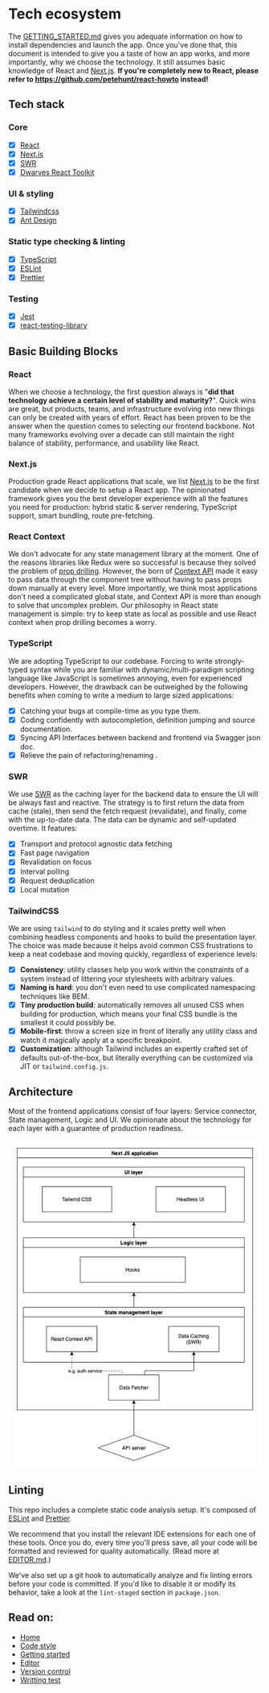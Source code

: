 # Tech ecosystem

The [GETTING_STARTED.md](./GETTING_STARTED.md) gives you adequate information on
how to install dependencies and launch the app. Once you've done that, this
document is intended to give you a taste of how an app works, and more
importantly, why we choose the technology. It still assumes basic knowledge of
React and [Next.js](https://nextjs.org/docs/getting-started). **If you're
completely new to React, please refer to https://github.com/petehunt/react-howto
instead!**

## Tech stack

### Core

- [x] [React](https://reactjs.org/)
- [x] [Next.js](https://nextjs.org/)
- [x] [SWR](https://swr.vercel.app/)
- [x] [Dwarves React Toolkit](https://github.com/dwarvesf/react-toolkit)

### UI & styling

- [x] [Tailwindcss](https://github.com/tailwindcss/tailwindcss)
- [x] [Ant Design](https://ant.design/)

### Static type checking & linting

- [x] [TypeScript](https://www.typescriptlang.org)
- [x] [ESLint](http://eslint.org/)
- [x] [Prettier](https://prettier.io/)

### Testing

- [x] [Jest](http://facebook.github.io/jest/)
- [x] [react-testing-library](https://github.com/kentcdodds/react-testing-library)

## Basic Building Blocks

### React

When we choose a technology, the first question always is "**did that technology
achieve a certain level of stability and maturity?**". Quick wins are great, but
products, teams, and infrastructure evolving into new things can only be created
with years of effort. React has been proven to be the answer when the question
comes to selecting our frontend backbone. Not many frameworks evolving over a
decade can still maintain the right balance of stability, performance, and
usability like React.

### Next.js

Production grade React applications that scale, we list
[Next.js](https://nextjs.org/) to be the first candidate when we decide to setup
a React app. The opinionated framework gives you the best developer experience
with all the features you need for production: hybrid static & server rendering,
TypeScript support, smart bundling, route pre-fetching.

### React Context

We don't advocate for any state management library at the moment. One of the
reasons libraries like Redux were so successful is because they solved the
problem of [prop drilling](https://kentcdodds.com/blog/prop-drilling). However,
the born of [Context API](https://reactjs.org/docs/context.html) made it easy to
pass data through the component tree without having to pass props down manually
at every level. More importantly, we think most applications don't need a
complicated global state, and Context API is more than enough to solve that
uncomplex problem. Our philosophy in React state management is simple: try to
keep state as local as possible and use React context when prop drilling becomes
a worry.

### TypeScript

We are adopting TypeScript to our codebase. Forcing to write strongly-typed
syntax while you are familiar with dynamic/multi-paradigm scripting language
like JavaScript is sometimes annoying, even for experienced developers. However,
the drawback can be outweighed by the following benefits when coming to write a
medium to large sized applications:

- [x] Catching your bugs at compile-time as you type them.
- [x] Coding confidently with autocompletion, definition jumping and source
      documentation.
- [x] Syncing API Interfaces between backend and frontend via Swagger json doc.
- [x] Relieve the pain of refactoring/renaming .

### SWR

We use [SWR](https://swr.vercel.app/) as the caching layer for the backend data
to ensure the UI will be always fast and reactive. The strategy is to first
return the data from cache (stale), then send the fetch request (revalidate),
and finally, come with the up-to-date data. The data can be dynamic and
self-updated overtime. It features:

- [x] Transport and protocol agnostic data fetching
- [x] Fast page navigation
- [x] Revalidation on focus
- [x] Interval polling
- [x] Request deduplication
- [x] Local mutation

### TailwindCSS

We are using `tailwind` to do styling and it scales pretty well when combining
headless components and hooks to build the presentation layer. The choice was
made because it helps avoid common CSS frustrations to keep a neat codebase and
moving quickly, regardless of experience levels:

- [x] **Consistency**: utility classes help you work within the constraints of a
      system instead of littering your stylesheets with arbitrary values.
- [x] **Naming is hard**: you don't even need to use complicated namespacing
      techniques like BEM.
- [x] **Tiny production build**: automatically removes all unused CSS when
      building for production, which means your final CSS bundle is the smallest
      it could possibly be.
- [x] **Mobile-first**: throw a screen size in front of literally any utility
      class and watch it magically apply at a specific breakpoint.
- [x] **Customization**: although Tailwind includes an expertly crafted set of
      defaults out-of-the-box, but literally everything can be customized via
      JIT or `tailwind.config.js`.

## Architecture

Most of the frontend applications consist of four layers: Service connector,
State management, Logic and UI. We opinionate about the technology for each
layer with a guarantee of production readiness.

<div align="center">
    <img src="./img/architecture.png"  align="center" />
</div>

## Linting

This repo includes a complete static code analysis setup. It's composed of
[ESLint](http://eslint.org/) and [Prettier](https://prettier.io/).

We recommend that you install the relevant IDE extensions for each one of these
tools. Once you do, every time you'll press save, all your code will be
formatted and reviewed for quality automatically. (Read more at
[EDITOR.md](./EDITOR.md).)

We've also set up a git hook to automatically analyze and fix linting errors
before your code is committed. If you'd like to disable it or modify its
behavior, take a look at the `lint-staged` section in `package.json`.

## Read on:

- [Home](../README.md)
- [Code style](./CODE_STYLE.md)
- [Getting started](./GETTING_STARTED.md)
- [Editor](./EDITOR.md)
- [Version control](./VERSION_CONTROL.md)
- [Writting test](./WRITING_TEST.md)
